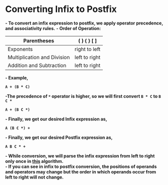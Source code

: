 # Converting Infix to Postfix

**- To convert an infix expression to postfix, we apply operator precedence, and associativity rules.**
**- Order of Operation:**

| Parentheses | ( ) { } [ ] | 
| --- | --- |
| Exponents | right to left |
| Multiplication and Division | left to right |
| Addition and Subtraction | left to right |

**- Example,**

**`A + (B * C)`**

**-The precedence of **`*`** operator is higher, so we will first convert **`B * C`** to **`B C *`****

**`A + (B C *)`**

**- Finally, we get our desired Infix expression as,**

**`A (B C *) +`**

**- Finally, we get our desired Postfix expression as,**

**`A B C * +`**

**- While conversion, we will parse the infix expression from left to right only once in [this](https://github.com/ShubhamJagtap2000/Data-Structures-and-Algorithms/blob/main/Algorithms/Infix%20to%20Postfix/Infix-to-Postfix.cpp) algorithm.** \
**- If you can see in infix to postfix conversion, the positions of operands and operators may change but the order in which operands occur from left to right will not change.**
